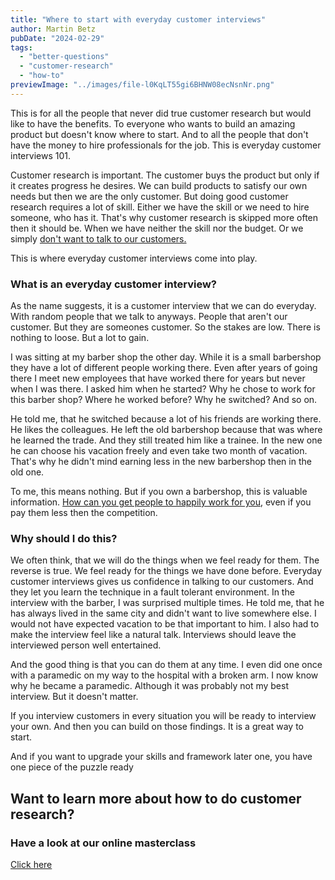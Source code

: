 ```yaml
---
title: "Where to start with everyday customer interviews"
author: Martin Betz
pubDate: "2024-02-29"
tags:
  - "better-questions"
  - "customer-research"
  - "how-to"
previewImage: "../images/file-l0KqLT55gi6BHNW08ecNsnNr.png"
---
```


This is for all the people that never did true customer research but would like to have the benefits. To everyone who wants to build an amazing product but doesn't know where to start. And to all the people that don't have the money to hire professionals for the job. This is everyday customer interviews 101.

Customer research is important. The customer buys the product but only if it creates progress he desires. We can build products to satisfy our own needs but then we are the only customer. But doing good customer research requires a lot of skill. Either we have the skill or we need to hire someone, who has it. That's why customer research is skipped more often then it should be. When we have neither the skill nor the budget. Or we simply [don't want to talk to our customers.](/en/blog/why-talking-to-your-customers-sometimes-feels-hard/) 

This is where everyday customer interviews come into play.

### What is an everyday customer interview?

As the name suggests, it is a customer interview that we can do everyday. With random people that we talk to anyways. People that aren't our customer. But they are someones customer. So the stakes are low. There is nothing to loose. But a lot to gain.

I was sitting at my barber shop the other day. While it is a small barbershop they have a lot of different people working there. Even after years of going there I meet new employees that have worked there for years but never when I was there. I asked him when he started? Why he chose to work for this barber shop? Where he worked before? Why he switched? And so on.

He told me, that he switched because a lot of his friends are working there. He likes the colleagues. He left the old barbershop because that was where he learned the trade. And they still treated him like a trainee. In the new one he can choose his vacation freely and even take two month of vacation. That's why he didn't mind earning less in the new barbershop then in the old one.

To me, this means nothing. But if you own a barbershop, this is valuable information. [How can you get people to happily work for you](/en/blog/why-people-stay-in-jobs-they-dont-like/), even if you pay them less then the competition.

### Why should I do this?

We often think, that we will do the things when we feel ready for them. The reverse is true. We feel ready for the things we have done before. Everyday customer interviews gives us confidence in talking to our customers. And they let you learn the technique in a fault tolerant environment. In the interview with the barber, I was surprised multiple times. He told me, that he has always lived in the same city and didn't want to live somewhere else. I would not have expected vacation to be that important to him. I also had to make the interview feel like a natural talk. Interviews should leave the interviewed person well entertained. 

And the good thing is that you can do them at any time. I even did one once with a paramedic on my way to the hospital with a broken arm. I now know why he became a paramedic. Although it was probably not my best interview. But it doesn't matter.

If you interview customers in every situation you will be ready to interview your own. And then you can build on those findings. It is a great way to start.

And if you want to upgrade your skills and framework later one, you have one piece of the puzzle ready



## Want to learn more about how to do customer research?

### Have a look at our online masterclass

[Click here](https://utxo.solutions/services/mastering-jobs-to-be-done-online-workshop/)
